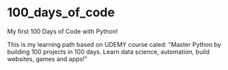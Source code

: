 # 100_days_of_code #

My first 100 Days of Code with Python!

This is my learning path based on UDEMY course caled: "Master Python by building 100 projects in 100 days. Learn data science, automation, build websites, games and apps!"
